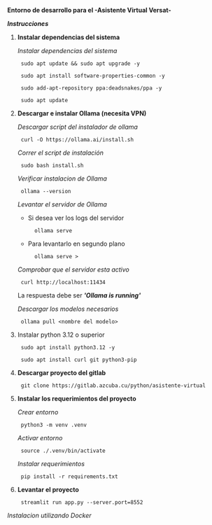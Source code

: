 **Entorno de desarrollo para el -Asistente Virtual Versat-**

***Instrucciones***

1. **Instalar dependencias del sistema**

    *Instalar dependencias del sistema*

        sudo apt update && sudo apt upgrade -y

        sudo apt install software-properties-common -y

        sudo add-apt-repository ppa:deadsnakes/ppa -y

        sudo apt update

2. **Descargar e instalar Ollama (necesita VPN)**

   *Descargar script del instalador de ollama*

        curl -O https://ollama.ai/install.sh

    *Correr el script de instalación*

        sudo bash install.sh

    *Verificar instalacion de Ollama*

        ollama --version

    *Levantar el servidor de Ollama*

    - Si desea ver los logs del servidor

            ollama serve

    - Para levantarlo en segundo plano

            ollama serve >

    *Comprobar que el servidor esta activo*

        curl http://localhost:11434

    La respuesta debe ser ***'Ollama is running'***

    *Descargar los modelos necesarios*

        ollama pull <nombre del modelo>

3. Instalar python 3.12 o superior

        sudo apt install python3.12 -y

        sudo apt install curl git python3-pip

4. **Descargar proyecto del gitlab**

        git clone https://gitlab.azcuba.cu/python/asistente-virtual

5. **Instalar los requerimientos del proyecto**

   *Crear entorno*

        python3 -m venv .venv
   *Activar entorno*

        source ./.venv/bin/activate

   *Instalar requerimientos*

        pip install -r requirements.txt

6. **Levantar el proyecto**

        streamlit run app.py --server.port=8552



*Instalacion utilizando Docker*
